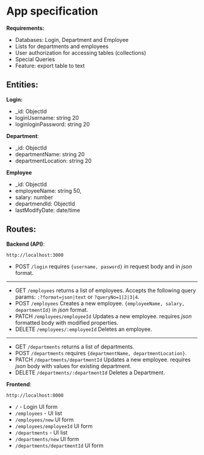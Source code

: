 # App specification

**Requirements:**

- Databases: Login, Department and Employee
- Lists for departments and employees
- User authorization for accessing tables (collections)
- Special Queries
- Feature: export table to text

## Entities:

**Login:**

- \_id: ObjectId
- loginUsername: string 20
- loginloginPassword: string 20

**Department**:

- \_id: ObjectId
- departmentName: string 20
- departmentLocation: string 20

**Employee**

- \_id: ObjectId
- employeeName: string 50,
- salary: number
- departmendId: ObjectId
- lastModifyDate: date/time

## Routes:

**Backend (API)**:

`http://localhost:3000`

- POST `/login` requires `{username, pasword}` in request body and in _json_ format.

---

- GET `/employees` returns a list of employees. Accepts the following query params: `:?format=json|text` or `?queryNo=1|2|3|4`.
- POST `/employees` Creates a new employee. `{employeeName, salary, departmentId}` in _json_ format.
- PATCH `/employees/employeeId` Updates a new employee. requires _json_ formatted body with modified properties.
- DELETE `/employees/:employeeId` Deletes an employee.

---

- GET `/departments` returns a list of departments.
- POST `/departments` requires `{departmentName, departmentLocation}`.
- PATCH `/departments/departmentId` Updates a new employee. requires _json_ body with values for existing department.
- DELETE `/departments/:departmentId` Deletes a Department.

**Frontend**:

`http://localhost:8000`

- `/` - Login UI form
- `/employees` - UI list
- `/employees/new` UI form
- `/employees/employeeId` UI form
- `/departments` - UI list
- `/departments/new` UI form
- `/departments/departmentId` UI form
